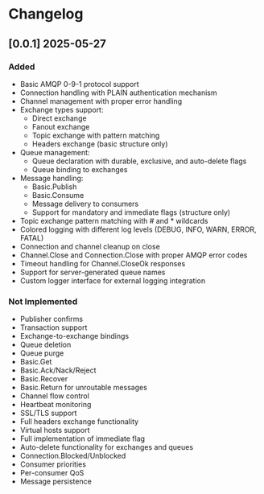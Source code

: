 # Changelog

## [0.0.1] 2025-05-27

### Added
- Basic AMQP 0-9-1 protocol support
- Connection handling with PLAIN authentication mechanism
- Channel management with proper error handling
- Exchange types support:
  - Direct exchange
  - Fanout exchange
  - Topic exchange with pattern matching
  - Headers exchange (basic structure only)
- Queue management:
  - Queue declaration with durable, exclusive, and auto-delete flags
  - Queue binding to exchanges
- Message handling:
  - Basic.Publish
  - Basic.Consume
  - Message delivery to consumers
  - Support for mandatory and immediate flags (structure only)
- Topic exchange pattern matching with # and * wildcards
- Colored logging with different log levels (DEBUG, INFO, WARN, ERROR, FATAL)
- Connection and channel cleanup on close
- Channel.Close and Connection.Close with proper AMQP error codes
- Timeout handling for Channel.CloseOk responses
- Support for server-generated queue names
- Custom logger interface for external logging integration

### Not Implemented
- Publisher confirms
- Transaction support
- Exchange-to-exchange bindings
- Queue deletion
- Queue purge
- Basic.Get
- Basic.Ack/Nack/Reject
- Basic.Recover
- Basic.Return for unroutable messages
- Channel flow control
- Heartbeat monitoring
- SSL/TLS support
- Full headers exchange functionality
- Virtual hosts support
- Full implementation of immediate flag
- Auto-delete functionality for exchanges and queues
- Connection.Blocked/Unblocked
- Consumer priorities
- Per-consumer QoS
- Message persistence

